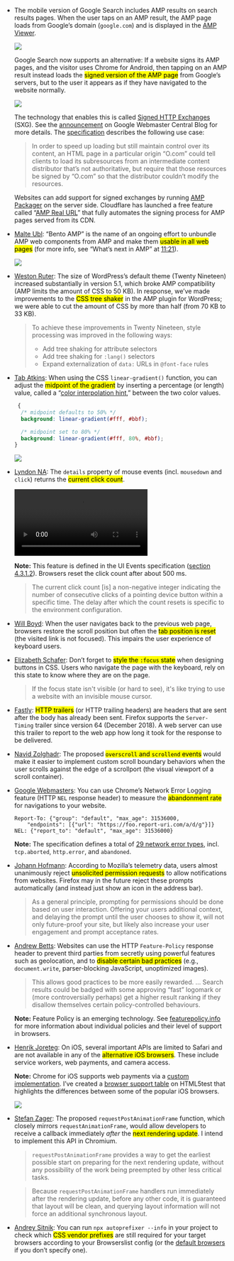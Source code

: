 - The mobile version of Google Search includes AMP results on search results pages. When the user taps on an AMP result, the AMP page loads from Google’s domain (`google.com`) and is displayed in the [AMP Viewer](https://developers.google.com/search/docs/guides/about-amp).

  ![](/media/amp-viewer.png)

  Google Search now supports an alternative: If a website signs its AMP pages, and the visitor uses Chrome for Android, then tapping on an AMP result instead loads the <mark>signed version of the AMP page</mark> from Google’s servers, but to the user it appears as if they have navigated to the website normally.

  ![](/media/signed-exchange.png)

  The technology that enables this is called [Signed HTTP Exchanges](https://developers.google.com/web/updates/2018/11/signed-exchanges) (SXG). See the [announcement](https://webmasters.googleblog.com/2019/04/instant-loading-amp-pages-from-your-own.html) on Google Webmaster Central Blog for more details. The [specification](https://tools.ietf.org/html/draft-yasskin-http-origin-signed-responses-05) describes the following use case:

  > In order to speed up loading but still maintain control over its
  > content, an HTML page in a particular origin “O.com” could tell
  > clients to load its subresources from an intermediate content
  > distributor that’s not authoritative, but require that those
  > resources be signed by “O.com” so that the distributor couldn’t
  > modify the resources.

  Websites can add support for signed exchanges by running [AMP Packager](https://amp.dev/documentation/guides-and-tutorials/optimize-and-measure/signed-exchange) on the server side. Cloudflare has launched a free feature called “[AMP Real URL](https://blog.cloudflare.com/announcing-amp-real-url/)” that fully automates the signing process for AMP pages served from its CDN.

- [Malte Ubl](https://mobile.twitter.com/cramforce/status/1118432194324725761): “Bento AMP” is the name of an ongoing effort to unbundle AMP web components from AMP and make them <mark>usable in all web pages</mark> (for more info, see “What’s next in AMP” at [11:21](https://youtu.be/rx74ySmQFXs?t=681)).

  ![](/media/bento-amp.png)

- [Weston Ruter](https://mobile.twitter.com/westonruter/status/1118153761342418952): The size of WordPress’s default theme (Twenty Nineteen) increased substantially in version 5.1, which broke AMP compatibility (AMP limits the amount of CSS to 50 KB). In response, we’ve made improvements to the <mark>CSS tree shaker</mark> in the AMP plugin for WordPress; we were able to cut the amount of CSS by more than half (from 70 KB to 33 KB).

  > To achieve these improvements in Twenty Nineteen, style processing was improved in the following ways:
  >
  > - Add tree shaking for attribute selectors
  > - Add tree shaking for `:lang()` selectors
  > - Expand externalization of `data:` URLs in `@font-face` rules

- [Tab Atkins](https://mobile.twitter.com/tabatkins/status/1117942439262572544): When using the CSS `linear-gradient()` function, you can adjust the <mark>midpoint of the gradient</mark> by inserting a percentage (or length) value, called a “[color interpolation hint](https://drafts.csswg.org/css-images-4/#color-stop-syntax),” between the two color values.

  ```css
   {
    /* midpoint defaults to 50% */
    background: linear-gradient(#fff, #bbf);

    /* midpoint set to 80% */
    background: linear-gradient(#fff, 80%, #bbf);
  }
  ```

  ![](/media/gradient-midpoint-adjustment.png)

- [Lyndon NA](https://mobile.twitter.com/darth_na/status/1118252251452145664): The `details` property of mouse events (incl. `mousedown` and `click`) returns the <mark>current click count</mark>.

  <video controls playsinline src="/media/click-count.mp4"></video>

  **Note:** This feature is defined in the UI Events specification ([section 4.3.1.2](https://w3c.github.io/uievents/#current-click-count)). Browsers reset the click count after about 500 ms.

  > The current click count [is] a non-negative integer indicating the number of consecutive clicks of a pointing device button within a specific time. The delay after which the count resets is specific to the environment configuration.

- [Will Boyd](https://mobile.twitter.com/AmeliasBrain/status/1118630988488200192): When the user navigates back to the previous web page, browsers restore the scroll position but often the <mark>tab position is reset</mark> (the visited link is not focused). This impairs the user experience of keyboard users.

- [Elizabeth Schafer](https://dev.to/elizabethschafer/designing-button-focus-states-for-better-usability-gm2): Don’t forget to <mark>style the `:focus` state</mark> when designing buttons in CSS. Users who navigate the page with the keyboard, rely on this state to know where they are on the page.

  > If the focus state isn't visible (or hard to see), it's like trying to use a website with an invisible mouse cursor.

- [Fastly](https://mobile.twitter.com/fastly/status/1111018048243355649): <mark>HTTP trailers</mark> (or HTTP trailing headers) are headers that are sent after the body has already been sent. Firefox supports the `Server-Timing` trailer since version 64 (December 2018). A web server can use this trailer to report to the web app how long it took for the response to be delivered.

- [Navid Zolghadr](https://discourse.wicg.io/t/proposal-new-events-for-overscroll-and-scrollend/3481): The proposed <mark>`overscroll` and `scrollend` events</mark> would make it easier to implement custom scroll boundary behaviors when the user scrolls against the edge of a scrollport (the visual viewport of a scroll container).

- [Google Webmasters](https://webmasters.googleblog.com/2019/04/user-experience-improvements-with-page.html): You can use Chrome’s Network Error Logging feature (HTTP `NEL` response header) to measure the <mark>abandonment rate</mark> for navigations to your website.

  ```http
  Report-To: {"group": "default", "max_age": 31536000,
      "endpoints": [{"url": "https://foo.report-uri.com/a/d/g"}]}
  NEL: {"report_to": "default", "max_age": 31536000}
  ```

  **Note:** The specification defines a total of [29 network error types](https://w3c.github.io/network-error-logging/#predefined-network-error-types), incl. `tcp.aborted`, `http.error`, and `abandoned`.

- [Johann Hofmann](https://blog.nightly.mozilla.org/2019/04/01/reducing-notification-permission-prompt-spam-in-firefox/): According to Mozilla’s telemetry data, users almost unanimously reject <mark>unsolicited permission requests</mark> to allow notifications from websites. Firefox may in the future reject these prompts automatically (and instead just show an icon in the address bar).

  > As a general principle, prompting for permissions should be done based on user interaction. Offering your users additional context, and delaying the prompt until the user chooses to show it, will not only future-proof your site, but likely also increase your user engagement and prompt acceptance rates.

- [Andrew Betts](https://www.fastly.com/blog/feature-policy-webs-missing-guardrails): Websites can use the HTTP `Feature-Policy` response header to prevent third parties from secretly using powerful features such as geolocation, and to <mark>disable certain bad practices</mark> (e.g., `document.write`, parser-blocking JavaScript, unoptimized images).

  > This allows good practices to be more easily rewarded. … Search results could be badged with some approving “fast” logomark or (more controversially perhaps) get a higher result ranking if they disallow themselves certain policy-controlled behaviours.

  **Note:** Feature Policy is an emerging technology. See [featurepolicy.info](https://featurepolicy.info/) for more information about individual policies and their level of support in browsers.

- [Henrik Joreteg](https://mobile.twitter.com/HenrikJoreteg/status/1111853724081610753): On iOS, several important APIs are limited to Safari and are not available in any of the <mark>alternative iOS browsers</mark>. These include service workers, web payments, and camera access.

  **Note:** Chrome for iOS supports web payments via a [custom implementation](https://nielsleenheer.com/articles/2017/about-chrome-ios-and-payment-request/). I’ve created a [browser support table](https://html5test.com/compare/browser/ac70c543eaf34147/47955043eaf4e9aa/13c1af43eafb15e8/c509b443eaff324e/6d0d3d43eb01ac6b.html) on HTML5test that highlights the differences between some of the popular iOS browsers.

  ![](/media/ios-browser-support-table.png)

- [Stefan Zager](https://groups.google.com/a/chromium.org/d/msg/blink-dev/m-UwqK3cdjA/OHds_wERAwAJ): The proposed `requestPostAnimationFrame` function, which closely mirrors `requestAnimationFrame`, would allow developers to receive a callback immediately _after_ the <mark>next rendering update</mark>. I intend to implement this API in Chromium.

  > `requestPostAnimationFrame` provides a way to get the earliest possible start on preparing for the next rendering update, without any possibility of the work being preempted by other less critical tasks.

  > Because `requestPostAnimationFrame` handlers run immediately after the rendering update, before any other code, it is guaranteed that layout will be clean, and querying layout information will not force an additional synchronous layout.

- [Andrey Sitnik](https://mobile.twitter.com/sitnikcode/status/1110759704454721536): You can run `npx autoprefixer --info` in your project to check which <mark>CSS vendor prefixes</mark> are still required for your target browsers according to your Browserslist config (or the [default browsers](https://github.com/browserslist/browserslist#queries) if you don’t specify one).
